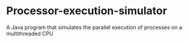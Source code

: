 # Processor-execution-simulator
A Java program that simulates the parallel execution of processes on a multithreaded CPU

